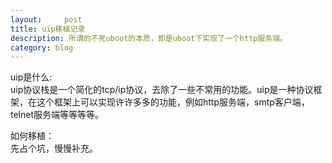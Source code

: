 ```yaml
---
layout:     post
title: uip移植记录
description: 所谓的不死uboot的本质，即是uboot下实现了一个http服务端。
category: blog
---
```


uip是什么:  
uip协议栈是一个简化的tcp/ip协议，去除了一些不常用的功能。uip是一种协议框架，在这个框架上可以实现许许多多的功能，例如http服务端，smtp客户端，telnet服务端等等等等。  


如何移植：  
先占个坑，慢慢补充。  

